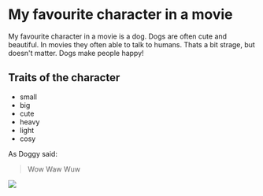 # My favourite character in a movie
My favourite character in a movie is a dog. Dogs are often cute and beautiful. In movies they often able to talk to humans.
Thats a bit strage, but doesn't matter. Dogs make people happy!

## Traits of the character
* small 
* big 
* cute 
* heavy 
* light 
* cosy

As Doggy said:

> Wow 
> Waw
> Wuw

<img src="https://hpi.de/typo3conf/ext/hpi_distribution/Resources/Public/Default/img/hpi_logo_srgb_wb_sl1_web80.png"/>

